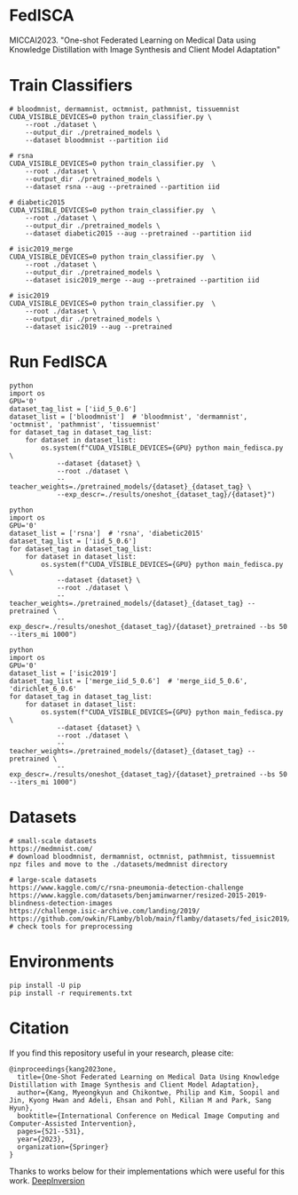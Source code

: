 # FedISCA
MICCAI2023. "One-shot Federated Learning on Medical Data using Knowledge Distillation with Image Synthesis and Client Model Adaptation"

# Train Classifiers

    # bloodmnist, dermamnist, octmnist, pathmnist, tissuemnist
    CUDA_VISIBLE_DEVICES=0 python train_classifier.py \
        --root ./dataset \
        --output_dir ./pretrained_models \
        --dataset bloodmnist --partition iid

    # rsna
    CUDA_VISIBLE_DEVICES=0 python train_classifier.py  \
        --root ./dataset \
        --output_dir ./pretrained_models \
        --dataset rsna --aug --pretrained --partition iid

    # diabetic2015
    CUDA_VISIBLE_DEVICES=0 python train_classifier.py  \
        --root ./dataset \
        --output_dir ./pretrained_models \
        --dataset diabetic2015 --aug --pretrained --partition iid

    # isic2019_merge
    CUDA_VISIBLE_DEVICES=0 python train_classifier.py  \
        --root ./dataset \
        --output_dir ./pretrained_models \
        --dataset isic2019_merge --aug --pretrained --partition iid

    # isic2019
    CUDA_VISIBLE_DEVICES=0 python train_classifier.py  \
        --root ./dataset \
        --output_dir ./pretrained_models \
        --dataset isic2019 --aug --pretrained


# Run FedISCA

```
python
import os
GPU='0'
dataset_tag_list = ['iid_5_0.6']
dataset_list = ['bloodmnist']  # 'bloodmnist', 'dermamnist', 'octmnist', 'pathmnist', 'tissuemnist'
for dataset_tag in dataset_tag_list:
    for dataset in dataset_list:
        os.system(f"CUDA_VISIBLE_DEVICES={GPU} python main_fedisca.py \
            --dataset {dataset} \
            --root ./dataset \
            --teacher_weights=./pretrained_models/{dataset}_{dataset_tag} \
            --exp_descr=./results/oneshot_{dataset_tag}/{dataset}")

python
import os
GPU='0'
dataset_list = ['rsna']  # 'rsna', 'diabetic2015'
dataset_tag_list = ['iid_5_0.6']
for dataset_tag in dataset_tag_list:
    for dataset in dataset_list:
        os.system(f"CUDA_VISIBLE_DEVICES={GPU} python main_fedisca.py \
            --dataset {dataset} \
            --root ./dataset \
            --teacher_weights=./pretrained_models/{dataset}_{dataset_tag} --pretrained \
            --exp_descr=./results/oneshot_{dataset_tag}/{dataset}_pretrained --bs 50 --iters_mi 1000")

python
import os
GPU='0'
dataset_list = ['isic2019']
dataset_tag_list = ['merge_iid_5_0.6']  # 'merge_iid_5_0.6', 'dirichlet_6_0.6'
for dataset_tag in dataset_tag_list:
    for dataset in dataset_list:
        os.system(f"CUDA_VISIBLE_DEVICES={GPU} python main_fedisca.py \
            --dataset {dataset} \
            --root ./dataset \
            --teacher_weights=./pretrained_models/{dataset}_{dataset_tag} --pretrained \
            --exp_descr=./results/oneshot_{dataset_tag}/{dataset}_pretrained --bs 50 --iters_mi 1000")
```


# Datasets

    # small-scale datasets
    https://medmnist.com/
    # download bloodmnist, dermamnist, octmnist, pathmnist, tissuemnist npz files and move to the ./datasets/medmnist directory

    # large-scale datasets
    https://www.kaggle.com/c/rsna-pneumonia-detection-challenge
    https://www.kaggle.com/datasets/benjaminwarner/resized-2015-2019-blindness-detection-images
    https://challenge.isic-archive.com/landing/2019/
    https://github.com/owkin/FLamby/blob/main/flamby/datasets/fed_isic2019/README.md
    # check tools for preprocessing


# Environments

    pip install -U pip
    pip install -r requirements.txt


# Citation
If you find this repository useful in your research, please cite:
```
@inproceedings{kang2023one,
  title={One-Shot Federated Learning on Medical Data Using Knowledge Distillation with Image Synthesis and Client Model Adaptation},
  author={Kang, Myeongkyun and Chikontwe, Philip and Kim, Soopil and Jin, Kyong Hwan and Adeli, Ehsan and Pohl, Kilian M and Park, Sang Hyun},
  booktitle={International Conference on Medical Image Computing and Computer-Assisted Intervention},
  pages={521--531},
  year={2023},
  organization={Springer}
}
```

Thanks to works below for their implementations which were useful for this work.
[DeepInversion](https://github.com/NVlabs/DeepInversion)
